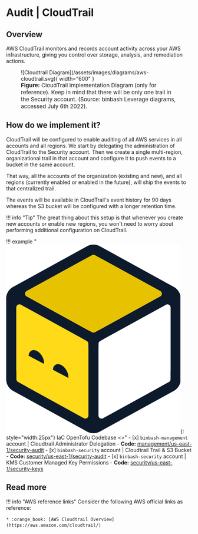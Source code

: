 # Audit | CloudTrail

## Overview
AWS CloudTrail monitors and records account activity across your AWS infrastructure, 
giving you control over storage, analysis, and remediation actions.

<figure markdown>
  ![Cloudtrail Diagram](/assets/images/diagrams/aws-cloudtrail.svg){ width="600" }
    <figcaption style="font-size:15px">
    <b>Figure:</b> CloudTrail Implementation Diagram (only for reference). Keep in mind that there will be only one trail in the Security account.
    (Source: binbash Leverage diagrams, accessed July 6th 2022).
    </figcaption>
</figure>

## How do we implement it?
CloudTrail will be configured to enable auditing of all AWS services in all accounts and all regions.
We start by delegating the administration of CloudTrail to the Security account. Then we create a single multi-region, organizational trail in that account and configure it to push events to a bucket in the same account.

That way, all the accounts of the organization (existing and new), and all regions (currently enabled or enabled in the future), will ship the events to that centralized trail.

The events will be available in CloudTrail's event history for 90 days whereas the S3 bucket will be configured with a longer retention time.

!!! info "Tip"
    The great thing about this setup is that whenever you create new accounts or enable new regions, you won't need to worry about performing additional configuration on CloudTrail.

!!! example "![leverage-tf](/assets/images/logos/opentofu.png "OpenTofu"){: style="width:25px"} IaC OpenTofu Codebase <>"
    - [x] `binbash-management` account | Cloudtrail Administrator Delegation
        - **Code:** [management/us-east-1/security-audit](https://github.com/binbashar/le-tf-infra-aws/blob/master/management/global/organizations/organization.tf)
    - [x] `binbash-security` account | Cloudtrail Trail & S3 Bucket
        - **Code:** [security/us-east-1/security-audit](https://github.com/binbashar/le-tf-infra-aws/tree/master/security/us-east-1/security-audit)
    - [x] `binbash-security` account | KMS Customer Managed Key Permissions
        - **Code:** [security/us-east-1/security-keys](https://github.com/binbashar/le-tf-infra-aws/blob/master/security/us-east-1/security-keys/kms.tf#L30)

## Read more
!!! info "AWS reference links"
    Consider the following AWS official links as reference:
    
    * :orange_book: [AWS Cloudtrail Overview](https://aws.amazon.com/cloudtrail/)
